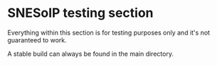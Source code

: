 # SNESoIP testing section #

Everything within this section is for testing purposes only and it's not
guaranteed to work.

A stable build can always be found in the main directory.
